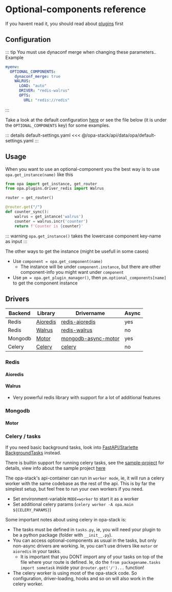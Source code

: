 # Optional-components reference

If you havent read it, you should read about [plugins](./plugins) first

## Configuration

::: tip
You must use dynaconf merge when changing these parameters.. Example

```yaml
myenv:
  OPTIONAL_COMPONENTS:
    dynaconf_merge: true
    WALRUS:
      LOAD: "auto"
      DRIVER: "redis-walrus"
      OPTS:
        URL: "redis://redis"
```
:::

Take a look at the default configuration [here](https://github.com/opa-stack/opa-stack/blob/master/api/data/opa/default-settings.yaml) or see the file below (it is under the `OPTIONAL_COMPONENTS` key) for some examples.

::: details default-settings.yaml
<<< @/opa-stack/api/data/opa/default-settings.yaml
:::

## Usage

When you want to use an optional-component you the best way is to use `opa.get_instance(name)` like this

```py
from opa import get_instance, get_router
from opa.plugins.driver_redis import Walrus

router = get_router()

@router.get("/")
def counter_sync():
    walrus = get_intance('walrus')
    counter = walrus.incr('counter')
    return f'Counter is {counter}'
```

::: warning
`opa.get_instance()` takes the lowercase component key-name as input
:::

The other ways to get the instance (might be usefull in some cases)

* Use `component = opa.get_component(name)`
  * The instance will be under `component.instance`, but there are other component-info you might want under `component`
* Use `pm = opa.get_plugin_manager()`, then `pm.optional_components[name]` to get the component instance

## Drivers

| Backend | Library        | Drivername         | Async |
| -- | --------------- | ---------------- | -------- |
| Redis | [Aioredis](https://aioredis.readthedocs.io/) | [redis-aioredis](#aioredis)  | yes |
| Redis | [Walrus](https://walrus.readthedocs.io) | [redis-walrus](#walrus) | no |
| Mongodb | [Motor](https://motor.readthedocs.io/en/stable/) | [mongodb-async-motor](#motor) | yes |
| Celery | [Celery](http://www.celeryproject.org/) | [celery](#celery) | no |

### Redis

#### Aioredis

#### Walrus

* Very powerful redis library with support for a lot of additional features

### Mongodb

#### Motor

### Celery / tasks

If you need basic background tasks, look into [FastAPI/Starlette BackgroundTasks](https://fastapi.tiangolo.com/tutorial/background-tasks/) instead.

There is builtin support for running celery tasks, see the [sample-project](https://github.com/opa-stack/opa-stack/tree/master/examples/docker-compose/celery-task) for details, view info about the sample project [here](./examples.html#celery-task)

The opa-stack's api-container can run in `worker mode`, ie, it will run a celery worker with the same codebase as the rest of the api. This is by far the simplest setup, but feel free to run your own workers if you need.
* Set environment-variable `MODE=worker` to start it as a worker
* Set additional celery params (`celery worker -A opa.main ${CELERY_PARAMS}`) 

Some important notes about using celery in opa-stack is:
* The tasks must be defined in `tasks.py`, ie, you will need your plugin to be a python package (folder with `__init__.py`).
* You can access optional-components as usual in the tasks, but only non-async drivers are working. Ie, you can't use drivers like `motor` or `aioredis` in your tasks.
  * It is important that you DONT import any of your tasks on top of the file where your route is defined. Ie, do the `from packagename.tasks import sometask` inside your `@router.get('/')...` function!
* The celery worker is using most of the opa-stack code. So configuration, driver-loading, hooks and so on will also work in the celery worker.